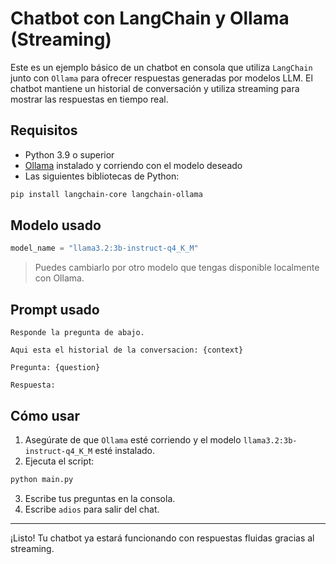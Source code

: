 
# Chatbot con LangChain y Ollama (Streaming)

Este es un ejemplo básico de un chatbot en consola que utiliza `LangChain` junto con `Ollama` para ofrecer respuestas generadas por modelos LLM. El chatbot mantiene un historial de conversación y utiliza streaming para mostrar las respuestas en tiempo real.

## Requisitos

- Python 3.9 o superior
- [Ollama](https://ollama.com/) instalado y corriendo con el modelo deseado
- Las siguientes bibliotecas de Python:

```bash
pip install langchain-core langchain-ollama
```

## Modelo usado

```python
model_name = "llama3.2:3b-instruct-q4_K_M"
```

> Puedes cambiarlo por otro modelo que tengas disponible localmente con Ollama.

## Prompt usado

```text
Responde la pregunta de abajo.

Aqui esta el historial de la conversacion: {context}

Pregunta: {question}

Respuesta:
```

## Cómo usar

1. Asegúrate de que `Ollama` esté corriendo y el modelo `llama3.2:3b-instruct-q4_K_M` esté instalado.
2. Ejecuta el script:

```bash
python main.py
```

3. Escribe tus preguntas en la consola.
4. Escribe `adios` para salir del chat.

---

¡Listo! Tu chatbot ya estará funcionando con respuestas fluidas gracias al streaming.
